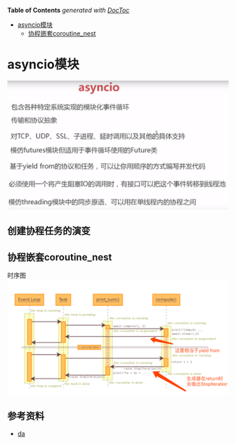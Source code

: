 <!-- START doctoc generated TOC please keep comment here to allow auto update -->
<!-- DON'T EDIT THIS SECTION, INSTEAD RE-RUN doctoc TO UPDATE -->
**Table of Contents**  *generated with [DocToc](https://github.com/thlorenz/doctoc)*

- [asyncio模块](#asyncio%E6%A8%A1%E5%9D%97)
  - [协程嵌套coroutine_nest](#%E5%8D%8F%E7%A8%8B%E5%B5%8C%E5%A5%97coroutine_nest)

<!-- END doctoc generated TOC please keep comment here to allow auto update -->

# asyncio模块

![](./asyncio_application.jpg)


## 创建协程任务的演变

## 协程嵌套coroutine_nest
时序图 
![](./coroutine_nest.jpg)



## 参考资料
- [da](https://zhuanlan.zhihu.com/p/373340063)